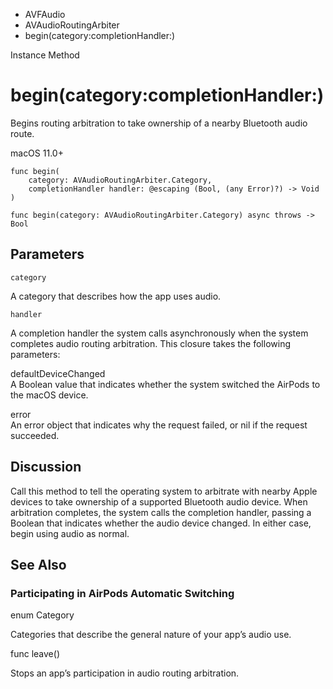 

- AVFAudio
- AVAudioRoutingArbiter
-  begin(category:completionHandler:) 

Instance Method

# begin(category:completionHandler:)

Begins routing arbitration to take ownership of a nearby Bluetooth audio route.

macOS 11.0+

``` source
func begin(
    category: AVAudioRoutingArbiter.Category,
    completionHandler handler: @escaping (Bool, (any Error)?) -> Void
)
```

``` source
func begin(category: AVAudioRoutingArbiter.Category) async throws -> Bool
```

## Parameters 

`category`  

A category that describes how the app uses audio.

`handler`  

A completion handler the system calls asynchronously when the system completes audio routing arbitration. This closure takes the following parameters:

defaultDeviceChanged  
A Boolean value that indicates whether the system switched the AirPods to the macOS device.

error  
An error object that indicates why the request failed, or nil if the request succeeded.

## Discussion

Call this method to tell the operating system to arbitrate with nearby Apple devices to take ownership of a supported Bluetooth audio device. When arbitration completes, the system calls the completion handler, passing a Boolean that indicates whether the audio device changed. In either case, begin using audio as normal.

## See Also

### Participating in AirPods Automatic Switching

enum Category

Categories that describe the general nature of your app’s audio use.

func leave()

Stops an app’s participation in audio routing arbitration.

